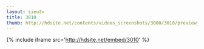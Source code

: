 ```yaml
---
layout: sieutv
title: 3010
thumb: http://hdsite.net/contents/videos_screenshots/3000/3010/preview_360p.mp4.jpg
---
```

{% include iframe src='http://hdsite.net/embed/3010' %}
 
